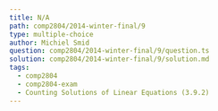 ```yaml
---
title: N/A
path: comp2804/2014-winter-final/9
type: multiple-choice
author: Michiel Smid
question: comp2804/2014-winter-final/9/question.ts
solution: comp2804/2014-winter-final/9/solution.md
tags:
  - comp2804
  - comp2804-exam
  - Counting Solutions of Linear Equations (3.9.2)
---
```

